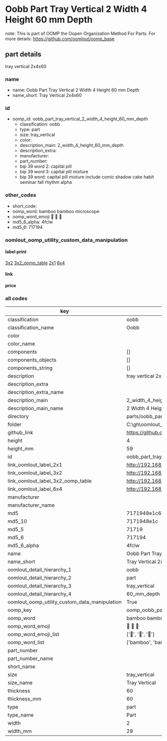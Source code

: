 # Oobb Part Tray Vertical 2 Width 4 Height 60 mm Depth  

note: This is part of OOMP the Oopen Organization Method For Parts. For more details: https://github.com/oomlout/oomp_base

##  part details
  



tray vertical 2x4x60



### name
* name: Oobb Part Tray Vertical 2 Width 4 Height 60 mm Depth
* name_short: Tray Vertical 2x4x60 
### id
* oomp_id: oobb_part_tray_vertical_2_width_4_height_60_mm_depth
  * classification: oobb
  * type: part
  * size: tray_vertical
  * color: 
  * description_main: 2_width_4_height_60_mm_depth
  * description_extra: 
  * manufacturer: 
  * part_number: 
  * bip 39 word 2: capital pill
  * bip 39 word 3: capital pill mixture
  * bip 39 word: capital pill mixture include comic shadow cake habit seminar fall rhythm alpha

### other_codes
* short_code: 
* oomp_word: bamboo bamboo microscope
* oomp_word_emoji :bamboo: :bamboo: :microscope:
* md5_6_alpha: 4fclw
* md5_6: 717194






### oomlout_oomp_utility_custom_data_manipulation
#### label print
[3x2](http://192.168.1.245:1112/?label=oomp%204fclw)
[3x2_oomp_table](http://192.168.1.108:1112/?label=oomp%204fclw)
[2x1](http://192.168.1.242:1112/?label=oomp%204fclw)
[6x4](http://192.168.1.55:1112/?label=oomp%204fclw)    

#### link

                              

#### price







### all codes 
| key | value |  
| --- | --- |  
| classification | oobb |  
| classification_name | Oobb |  
| color |  |  
| color_name |  |  
| components | [] |  
| components_objects | [] |  
| components_string | [] |  
| description | tray vertical 2x4x60 |  
| description_extra |  |  
| description_extra_name |  |  
| description_main | 2_width_4_height_60_mm_depth |  
| description_main_name | 2 Width 4 Height 60 mm Depth |  
| directory | parts/oobb_part_tray_vertical_2_width_4_height_60_mm_depth |  
| folder | C:\gh\oomlout_oobb_version_4_generated_parts\parts\oobb_part_tray_vertical_2_width_4_height_60_mm_depth |  
| github_link | https://github.com/oomlout/oomlout_oomp_part_src/tree/main/parts/oobb_part_tray_vertical_2_width_4_height_60_mm_depth |  
| height | 4 |  
| height_mm | 59 |  
| id | oobb_part_tray_vertical_2_width_4_height_60_mm_depth |  
| link_oomlout_label_2x1 | http://192.168.1.242:1112/?label=oomp%204fclw |  
| link_oomlout_label_3x2 | http://192.168.1.245:1112/?label=oomp%204fclw |  
| link_oomlout_label_3x2_oomp_table | http://192.168.1.108:1112/?label=oomp%204fclw |  
| link_oomlout_label_6x4 | http://192.168.1.55:1112/?label=oomp%204fclw |  
| manufacturer |  |  
| manufacturer_name |  |  
| md5 | 7171948e1c68240b131727271ca93110 |  
| md5_10 | 7171948e1c |  
| md5_5 | 71719 |  
| md5_6 | 717194 |  
| md5_6_alpha | 4fclw |  
| name | Oobb Part Tray Vertical 2 Width 4 Height 60 mm Depth |  
| name_short | Tray Vertical 2x4x60  |  
| oomlout_detail_hierarchy_1 | oobb |  
| oomlout_detail_hierarchy_2 | part |  
| oomlout_detail_hierarchy_3 | tray_vertical |  
| oomlout_detail_hierarchy_4 | 60_mm_depth |  
| oomlout_oomp_utility_custom_data_manipulation | True |  
| oomp_key | oomp_oobb_part_tray_vertical_2_width_4_height_60_mm_depth |  
| oomp_word | bamboo bamboo microscope |  
| oomp_word_emoji | :bamboo: :bamboo: :microscope: |  
| oomp_word_emoji_list | [':bamboo:', ':bamboo:', ':microscope:'] |  
| oomp_word_list | ['bamboo', 'bamboo', 'microscope'] |  
| part_number |  |  
| part_number_name |  |  
| short_name |  |  
| size | tray_vertical |  
| size_name | Tray Vertical |  
| thickness | 60 |  
| thickness_mm | 60 |  
| type | part |  
| type_name | Part |  
| width | 2 |  
| width_mm | 29 |  
